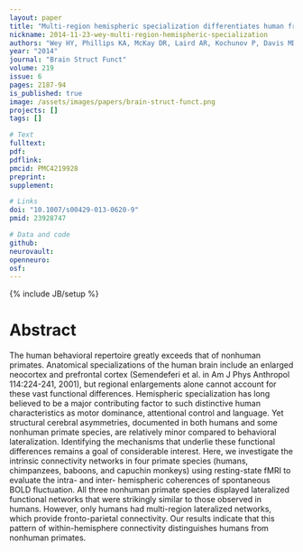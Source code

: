 ```yaml
---
layout: paper
title: "Multi-region hemispheric specialization differentiates human from nonhuman primate brain function."
nickname: 2014-11-23-wey-multi-region-hemispheric-specialization
authors: "Wey HY, Phillips KA, McKay DR, Laird AR, Kochunov P, Davis MD, Glahn DC, Blangero J, Duong TQ, Fox PT"
year: "2014"
journal: "Brain Struct Funct"
volume: 219
issue: 6
pages: 2187-94
is_published: true
image: /assets/images/papers/brain-struct-funct.png
projects: []
tags: []

# Text
fulltext:
pdf:
pdflink:
pmcid: PMC4219928
preprint:
supplement:

# Links
doi: "10.1007/s00429-013-0620-9"
pmid: 23928747

# Data and code
github:
neurovault:
openneuro:
osf:
---
```

{% include JB/setup %}

# Abstract

The human behavioral repertoire greatly exceeds that of nonhuman primates. Anatomical specializations of the human brain include an enlarged neocortex and prefrontal cortex (Semendeferi et al. in Am J Phys Anthropol 114:224-241, 2001), but regional enlargements alone cannot account for these vast functional differences. Hemispheric specialization has long believed to be a major contributing factor to such distinctive human characteristics as motor dominance, attentional control and language. Yet structural cerebral asymmetries, documented in both humans and some nonhuman primate species, are relatively minor compared to behavioral lateralization. Identifying the mechanisms that underlie these functional differences remains a goal of considerable interest. Here, we investigate the intrinsic connectivity networks in four primate species (humans, chimpanzees, baboons, and capuchin monkeys) using resting-state fMRI to evaluate the intra- and inter- hemispheric coherences of spontaneous BOLD fluctuation. All three nonhuman primate species displayed lateralized functional networks that were strikingly similar to those observed in humans. However, only humans had multi-region lateralized networks, which provide fronto-parietal connectivity. Our results indicate that this pattern of within-hemisphere connectivity distinguishes humans from nonhuman primates.
